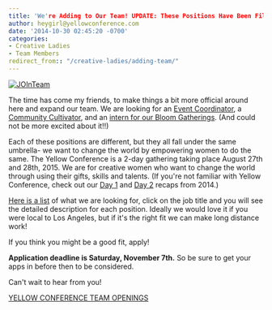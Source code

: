 ```yaml
---
title: 'We're Adding to Our Team! UPDATE: These Positions Have Been Filled. Thanks!'
author: heygirl@yellowconference.com
date: '2014-10-30 02:45:20 -0700'
categories:
- Creative Ladies
- Team Members
redirect_from:: "/creative-ladies/adding-team/"
---
```


[![JOInTeam](http://yellowconference.com/wp-content/uploads/2014/10/JOInTeam1.jpg)](http://yellowconference.com/wp-content/uploads/2014/10/JOInTeam1.jpg)

The time has come my friends, to make things a bit more official around here and expand our team. We are looking for an [Event Coordinator](http://yellowconference.com/event-coordinator/), a [Community Cultivator](http://yellowconference.com/community-cultivator/), and an [intern for our Bloom Gatherings](http://yellowconference.com/bloom-gathering-intern/). (And could not be more excited about it!!)

Each of these positions are different, but they all fall under the same umbrella- we want to change the world by empowering women to do the same. The Yellow Conference is a 2-day gathering taking place August 27th and 28th, 2015\. We are for creative women who want to change the world through using their gifts, skills and talents. (If you're not familiar with Yellow Conference, check out our [Day 1](http://yellowconference.com/yellow-conference-2014-recap-day-1/) and [Day 2](http://yellowconference.com/yellow-conference-2014-recap-day-2/) recaps from 2014.)

[Here is a list](http://yellowconference.com/team-openings/) of what we are looking for, click on the job title and you will see the detailed description for each position. Ideally we would love it if you were local to Los Angeles, but if it's the right fit we can make long distance work!

If you think you might be a good fit, apply!

**Application deadline is Saturday, November 7th.** So be sure to get your apps in before then to be considered.

Can't wait to hear from you!

[YELLOW CONFERENCE TEAM OPENINGS](http://yellowconference.com/team-openings/)
